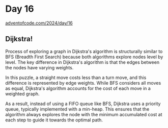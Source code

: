 # Day 16

[adventofcode.com/2024/day/16](https://adventofcode.com/2024/day/16)

## Dijkstra!

Process of exploring a graph in Dijkstra's algorithm is structurally similar to BFS (Breadth First Search) because both algorithms explore nodes level by level.
The key difference in Dijkstra's algorithm is that the edges between the nodes have varying weights.

In this puzzle, a straight move costs less than a turn move, and this difference is represented by edge weights.
While BFS considers all moves as equal, Dijkstra's algorithm accounts for the cost of each move in a weighted graph.

As a result, instead of using a FIFO queue like BFS, Dijkstra uses a priority queue, typically implemented with a min-heap.
This ensures that the algorithm always explores the node with the minimum accumulated cost at each step to guide it towards the optimal path.